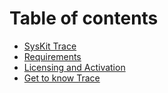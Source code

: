 # Table of contents

* [SysKit Trace](README.md)
* [Requirements](requirements.md)
* [Licensing and Activation](licensing-and-activation.md)
* [Get to know Trace](get-to-know-trace.md)


